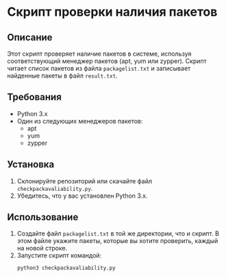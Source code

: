 # Скрипт проверки наличия пакетов

## Описание

Этот скрипт проверяет наличие пакетов в системе, используя соответствующий менеджер пакетов (apt, yum или zypper). Скрипт читает список пакетов из файла `packagelist.txt` и записывает найденные пакеты в файл `result.txt`.

## Требования

- Python 3.x
- Один из следующих менеджеров пакетов:
  - apt
  - yum
  - zypper

## Установка

1. Склонируйте репозиторий или скачайте файл `checkpackavaliability.py`.
2. Убедитесь, что у вас установлен Python 3.x.

## Использование

1. Создайте файл `packagelist.txt` в той же директории, что и скрипт. В этом файле укажите пакеты, которые вы хотите проверить, каждый на новой строке.
2. Запустите скрипт командой:
   ```bash
   python3 checkpackavaliability.py